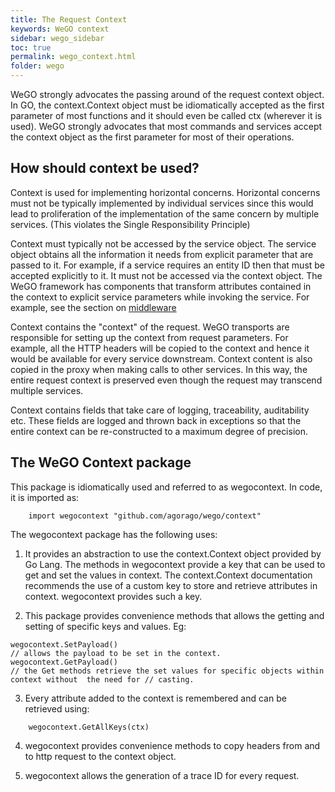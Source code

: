 ```yaml
---
title: The Request Context
keywords: WeGO context
sidebar: wego_sidebar
toc: true
permalink: wego_context.html
folder: wego
---
```

WeGO strongly advocates the passing around of the request context object. In GO, the context.Context object must be idiomatically accepted as the first parameter of most functions and it should even be called ctx (wherever it is used). WeGO strongly advocates that most commands and services accept the context object as the first parameter for most of their operations.

## How should context be used?
Context is used for implementing horizontal concerns. Horizontal concerns must not be typically implemented by individual services since this would lead to proliferation of the implementation of the same concern by multiple services. (This violates the Single Responsibility Principle)

Context must typically not be accessed by the service object. The service object obtains all the information it needs from explicit parameter that are passed to it. For example, if a service requires an entity ID then that must be accepted explicitly to it. It must not be accessed via the context object. The WeGO framework has components that transform attributes contained in the context to explicit service parameters while invoking the service. For example, see the section on [middleware](middleware.html)

Context contains the "context" of the request. WeGO transports are responsible for setting up the context from request parameters. For example, all the HTTP headers will be copied to the context and hence it would be available for every service downstream. Context content is also copied in the proxy when making calls to other services. In this way, the entire request context is preserved even though the request may transcend multiple services. 

Context contains fields that take care of logging, traceability, auditability etc. These fields are logged and thrown back in exceptions so that the entire context can be re-constructed to a maximum degree of precision. 

## The WeGO Context package
This package is idiomatically used and referred to as wegocontext. In code, it is imported as: 
```
    import wegocontext "github.com/agorago/wego/context"
```
The wegocontext package has the following uses:

1. It provides an abstraction to use the context.Context object provided by Go Lang. The methods in wegocontext provide a key that can be used to get and set the values in context. The context.Context documentation recommends the use of a custom key to store and retrieve attributes in context. wegocontext provides such a key.

2. This package provides convenience methods that allows the getting and setting of specific keys and values. Eg:
```
wegocontext.SetPayload()
// allows the payload to be set in the context. 
wegocontext.GetPayload() 
// the Get methods retrieve the set values for specific objects within context without  the need for // casting.
```
3. Every attribute added to the context is remembered and can be retrieved using: 
```
    wegocontext.GetAllKeys(ctx)
```
4. wegocontext provides convenience methods to copy headers from and to http request to the context object.

5. wegocontext allows the generation of a trace ID for every request. 


